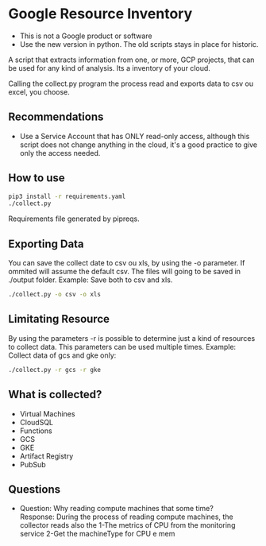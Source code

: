 # Google Resource Inventory

* This is not a Google product or software
* Use the new version in python. The old scripts stays in place for historic.

A script that extracts information from one, or more, GCP projects, that can be used for any kind of analysis. Its a inventory of your cloud.

Calling the collect.py program the process read and exports data to csv ou excel, you choose.

## Recommendations
- Use a Service Account that has ONLY read-only access, although this script does not change anything in the cloud, it's a good practice to give only the access needed.

## How to use
```bash
pip3 install -r requirements.yaml
./collect.py
```

Requirements file generated by pipreqs.

## Exporting Data
You can save the collect date to csv ou xls, by using the -o parameter. If ommited will assume the default csv. The files will going to be saved in ./output folder.
Example: Save both to csv and xls. 
```bash
./collect.py -o csv -o xls
```

## Limitating Resource
By using the parameters -r is possible to determine just a kind of resources to collect data. This parameters can be used multiple times.
Example: Collect data of gcs and gke only:
```bash
./collect.py -r gcs -r gke
```

## What is collected?
- Virtual Machines
- CloudSQL
- Functions
- GCS
- GKE
- Artifact Registry
- PubSub

## Questions
- Question: Why reading compute machines that some time?<br>
  Response: During the process of reading compute machines, the collector reads also the 1-The metrics of CPU from the monitoring service 2-Get the machineType for CPU e mem
